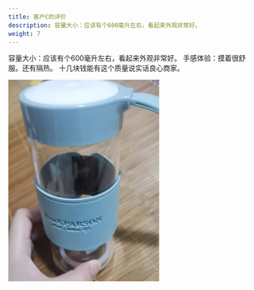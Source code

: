 ```yaml
---
title: 客户C的评价
description: 容量大小：应该有个600毫升左右，看起来外观非常好。
weight: 7
---
```


容量大小：应该有个600毫升左右，看起来外观非常好。
手感体验：摸着很舒服。还有隔热。
十几块钱能有这个质量说实话良心商家。

![产品体验照片](/images/customerReviews/cup1.jpg)